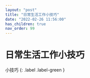 ```yaml
---
layout: "post"
title: "日常生活工作小技巧"
date: "2022-02-26 11:56:00"
has_children: true
nav_order: 99
---
```


日常生活工作小技巧
====
小技巧
{: .label .label-green }